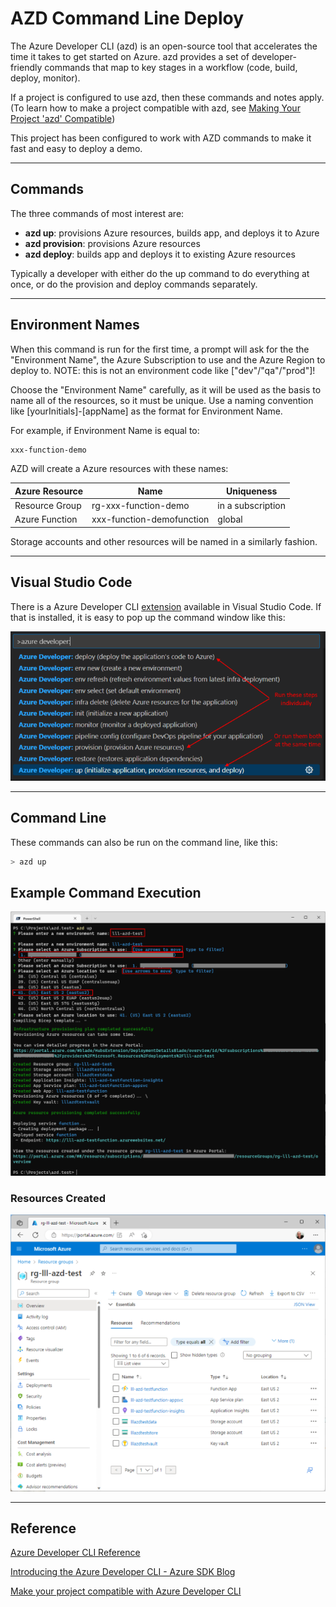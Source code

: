 # AZD Command Line Deploy

The Azure Developer CLI (azd) is an open-source tool that accelerates the time it takes to get started on Azure. azd provides a set of developer-friendly commands that map to key stages in a workflow (code, build, deploy, monitor).

If a project is configured to use azd, then these commands and notes apply.  (To learn how to make a project compatible with azd, see [Making Your Project 'azd' Compatible](https://docs.luppes.com/AzdCompatibility/))

This project has been configured to work with AZD commands to make it fast and easy to deploy a demo.

---

## Commands

The three commands of most interest are:

- **azd up**: provisions Azure resources, builds app, and deploys it to Azure
- **azd provision**: provisions Azure resources
- **azd deploy**: builds app and deploys it to existing Azure resources

Typically a developer with either do the up command to do everything at once, or do the provision and deploy commands separately.

---

## Environment Names

When this command is run for the first time, a prompt will ask for the the "Environment Name", the Azure Subscription to use and the Azure Region to deploy to. NOTE: this is not an environment code like ["dev"/"qa"/"prod"]!  

Choose the "Environment Name" carefully, as it will be used as the basis to name all of the resources, so it must be unique. Use a naming convention like [yourInitials]-[appName] as the format for Environment Name.

For example, if Environment Name is equal to:

``` bash
xxx-function-demo
```

AZD will create a Azure resources with these names:

| Azure Resource | Name                       | Uniqueness        |
| -------------- | -------------------------- | ----------------- |
| Resource Group |  rg-xxx-function-demo      | in a subscription |
| Azure Function |  xxx-function-demofunction | global            |

Storage accounts and other resources will be named in a similarly fashion.

---

## Visual Studio Code

There is a Azure Developer CLI [extension](https://marketplace.visualstudio.com/items?itemName=ms-azuretools.azure-dev) available in Visual Studio Code. If that is installed, it is easy to pop up the command window like this:

![VSC Commands](images/AZD_Commands.png)

---

## Command Line

These commands can also be run on the command line, like this:

```bash
> azd up
```

## Example Command Execution

![VSC Commands](images/AZD_Prompts.png)

### Resources Created

![VSC Commands](images/AZD_Result.png)

---

## Reference

[Azure Developer CLI Reference](https://learn.microsoft.com/en-us/azure/developer/azure-developer-cli/)

[Introducing the Azure Developer CLI - Azure SDK Blog](https://devblogs.microsoft.com/azure-sdk/introducing-the-azure-developer-cli-a-faster-way-to-build-apps-for-the-cloud/)

[Make your project compatible with Azure Developer CLI](https://learn.microsoft.com/en-us/azure/developer/azure-developer-cli/make-azd-compatible?pivots=azd-create)

